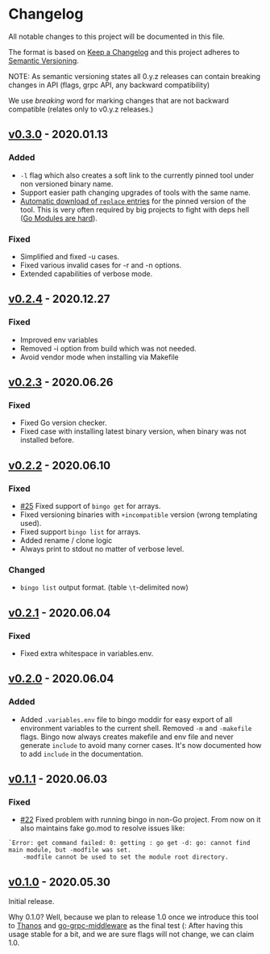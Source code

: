 # Changelog

All notable changes to this project will be documented in this file.

The format is based on [Keep a Changelog](http://keepachangelog.com/en/1.0.0/) and this project adheres to [Semantic Versioning](http://semver.org/spec/v2.0.0.html).

NOTE: As semantic versioning states all 0.y.z releases can contain breaking changes in API (flags, grpc API, any backward compatibility)

We use *breaking* word for marking changes that are not backward compatible (relates only to v0.y.z releases.)

## [v0.3.0](https://github.com/bwplotka/bingo/releases/tag/v0.2.4) - 2020.01.13

### Added

* `-l` flag which also creates a soft link to the currently pinned tool under non versioned <tool> binary name.
* Support easier path changing upgrades of tools with the same name.
* [Automatic download of `replace` entries](https://github.com/bwplotka/bingo/issues/7) for the pinned version of the tool. This is very often required by big projects to fight with deps hell ([Go Modules are hard](https://twitter.com/bwplotka/status/1347104281120403458)).

### Fixed

* Simplified and fixed -u cases.
* Fixed various invalid cases for -r and -n options.
* Extended capabilities of verbose mode.

## [v0.2.4](https://github.com/bwplotka/bingo/releases/tag/v0.2.4) - 2020.12.27

### Fixed

* Improved env variables
* Removed -i option from build which was not needed.
* Avoid vendor mode when installing via Makefile

## [v0.2.3](https://github.com/bwplotka/bingo/releases/tag/v0.2.3) - 2020.06.26

### Fixed

* Fixed Go version checker.
* Fixed case with installing latest binary version, when binary was not installed before.

## [v0.2.2](https://github.com/bwplotka/bingo/releases/tag/v0.2.2) - 2020.06.10

### Fixed

* [#25](https://github.com/bwplotka/bingo/issues/25) Fixed support of `bingo get` for arrays.
* Fixed versioning binaries with `+incompatible` version (wrong templating used).
* Fixed support `bingo list` for arrays.
* Added rename / clone logic
* Always print to stdout no matter of verbose level.

### Changed

* `bingo list` output format. (table `\t`-delimited now)

## [v0.2.1](https://github.com/bwplotka/bingo/releases/tag/v0.2.1) - 2020.06.04

### Fixed

* Fixed extra whitespace in variables.env.

## [v0.2.0](https://github.com/bwplotka/bingo/releases/tag/v0.2.0) - 2020.06.04

### Added

* Added `.variables.env` file to bingo moddir for easy export of all environment variables to the current shell. Removed `-m` and `-makefile` flags. Bingo now always creates makefile and env file and never generate `include` to avoid many corner cases. It's now documented how to add `include` in the documentation.

## [v0.1.1](https://github.com/bwplotka/bingo/releases/tag/v0.1.1) - 2020.06.03

### Fixed

* [#22](https://github.com/bwplotka/bingo/pull/22) Fixed problem with running bingo in non-Go project. From now on it also maintains fake go.mod to resolve issues like:

```
`Error: get command failed: 0: getting : go get -d: go: cannot find main module, but -modfile was set.
	-modfile cannot be used to set the module root directory.
```

## [v0.1.0](https://github.com/bwplotka/bingo/releases/tag/v0.1.0) - 2020.05.30

Initial release.

Why 0.1.0? Well, because we plan to release 1.0 once we introduce this tool to [Thanos](http://github.com/thanos-io/thanos) and [go-grpc-middleware](https://github.com/grpc-ecosystem/go-grpc-middleware) as the final test (: After having this usage stable for a bit, and we are sure flags will not change, we can claim 1.0.
